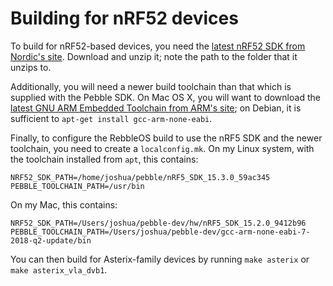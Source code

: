 # Building for nRF52 devices

To build for nRF52-based devices, you need the
[latest nRF52 SDK from Nordic's
site](https://www.nordicsemi.com/Software-and-Tools/Software/nRF5-SDK). 
Download and unzip it; note the path to the folder that it unzips to.

Additionally, you will need a newer build toolchain than that which is
supplied with the Pebble SDK.  On Mac OS X, you will want to download the
[latest GNU ARM Embedded Toolchain from ARM's
site](https://developer.arm.com/tools-and-software/open-source-software/developer-tools/gnu-toolchain/gnu-rm/downloads);
on Debian, it is sufficient to `apt-get install gcc-arm-none-eabi`.

Finally, to configure the RebbleOS build to use the nRF5 SDK and the newer
toolchain, you need to create a `localconfig.mk`.  On my Linux system, with
the toolchain installed from `apt`, this contains:

    NRF52_SDK_PATH=/home/joshua/pebble/nRF5_SDK_15.3.0_59ac345
    PEBBLE_TOOLCHAIN_PATH=/usr/bin

On my Mac, this contains:

    NRF52_SDK_PATH=/Users/joshua/pebble-dev/hw/nRF5_SDK_15.2.0_9412b96
    PEBBLE_TOOLCHAIN_PATH=/Users/joshua/pebble-dev/gcc-arm-none-eabi-7-2018-q2-update/bin

You can then build for Asterix-family devices by running `make asterix` or
`make asterix_vla_dvb1`.
